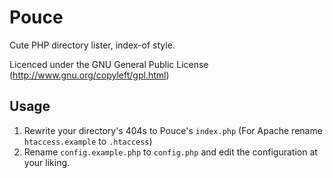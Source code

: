 Pouce
=====

Cute PHP directory lister, index-of style.

Licenced under the GNU General Public License
(http://www.gnu.org/copyleft/gpl.html)

Usage
-----

1. Rewrite your directory's 404s to Pouce's `index.php` (For Apache rename `htaccess.example` to `.htaccess`)
2. Rename `config.example.php` to `config.php` and edit the configuration at your liking.